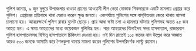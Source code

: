 পুলিশ জানায়, ৯ জুন দুপুরে উপজেলার ধাওড়া গ্রামের আওয়ামী লীগ নেতা মোস্তাক শিকদারকে একটি মামলায় গ্রেপ্তার করে পুলিশ। গ্রেপ্তারের প্রতিবাদে থানা ঘেরাও করেন ক্ষুব্ধ জনতা। একপর্যায়ে পুলিশের সঙ্গে বাগ্‌বিতণ্ডার জেরে থানায় হামলা চালানো হয়। আত্মরক্ষার্থে পুলিশ রাবার বুলেট ছোড়ে। প্রায় আধা ঘণ্টা চলা এ হামলার ঘটনায় পুলিশসহ অন্তত ২৫ জন আহত হন। এ সময় আহতদের মধ্যে কয়েকজন গুলিবিদ্ধ হন। পরে আহতদের ঝিনাইদহ সদর হাসপাতাল, রাজারবাগ পুলিশ হাসপাতালসহ বিভিন্ন হাসপাতালে চিকিৎসা দেওয়া হয়। ওই দিন রাতেই ১১৫ জনের নাম উল্লেখ করে অজ্ঞাত আরও ৫০০ জনকে আসামি করে শৈলকুপা থানায় মামলা করেন পুলিশের উপপরিদর্শক লাল্টু রহমান।
